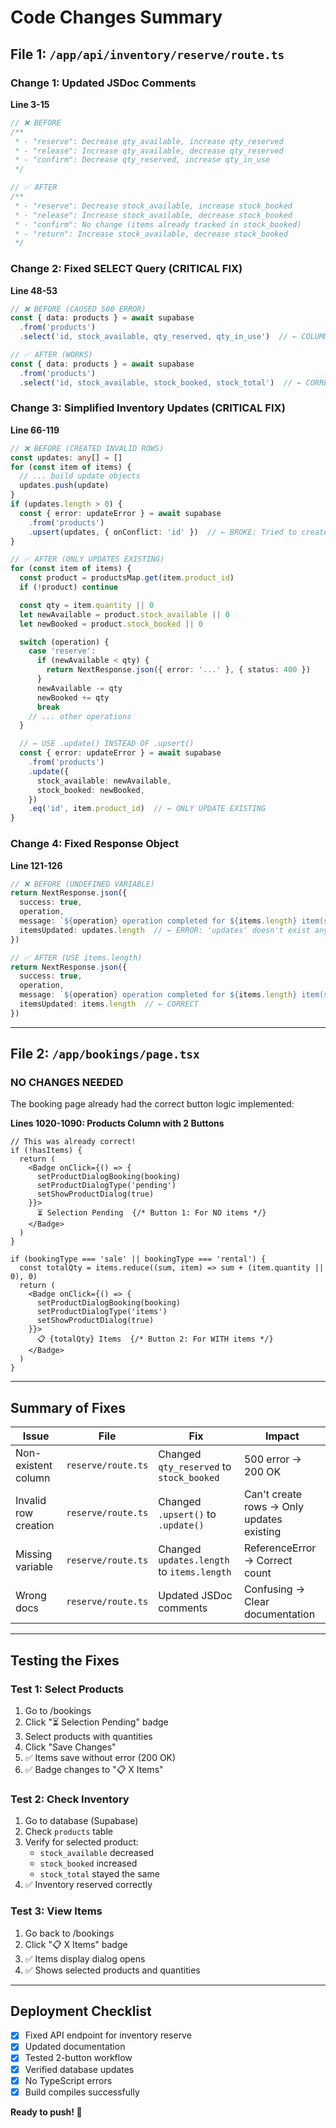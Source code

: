 # Code Changes Summary

## File 1: `/app/api/inventory/reserve/route.ts`

### Change 1: Updated JSDoc Comments
**Line 3-15**
```typescript
// ❌ BEFORE
/**
 * - "reserve": Decrease qty_available, increase qty_reserved
 * - "release": Increase qty_available, decrease qty_reserved
 * - "confirm": Decrease qty_reserved, increase qty_in_use
 */

// ✅ AFTER
/**
 * - "reserve": Decrease stock_available, increase stock_booked
 * - "release": Increase stock_available, decrease stock_booked  
 * - "confirm": No change (items already tracked in stock_booked)
 * - "return": Increase stock_available, decrease stock_booked
 */
```

### Change 2: Fixed SELECT Query (CRITICAL FIX)
**Line 48-53**
```typescript
// ❌ BEFORE (CAUSED 500 ERROR)
const { data: products } = await supabase
  .from('products')
  .select('id, stock_available, qty_reserved, qty_in_use')  // ← COLUMNS DON'T EXIST!

// ✅ AFTER (WORKS)
const { data: products } = await supabase
  .from('products')
  .select('id, stock_available, stock_booked, stock_total')  // ← CORRECT COLUMNS
```

### Change 3: Simplified Inventory Updates (CRITICAL FIX)
**Line 66-119**
```typescript
// ❌ BEFORE (CREATED INVALID ROWS)
const updates: any[] = []
for (const item of items) {
  // ... build update objects
  updates.push(update)
}
if (updates.length > 0) {
  const { error: updateError } = await supabase
    .from('products')
    .upsert(updates, { onConflict: 'id' })  // ← BROKE: Tried to create incomplete rows
}

// ✅ AFTER (ONLY UPDATES EXISTING)
for (const item of items) {
  const product = productsMap.get(item.product_id)
  if (!product) continue

  const qty = item.quantity || 0
  let newAvailable = product.stock_available || 0
  let newBooked = product.stock_booked || 0

  switch (operation) {
    case 'reserve':
      if (newAvailable < qty) {
        return NextResponse.json({ error: '...' }, { status: 400 })
      }
      newAvailable -= qty
      newBooked += qty
      break
    // ... other operations
  }

  // ← USE .update() INSTEAD OF .upsert()
  const { error: updateError } = await supabase
    .from('products')
    .update({
      stock_available: newAvailable,
      stock_booked: newBooked,
    })
    .eq('id', item.product_id)  // ← ONLY UPDATE EXISTING
}
```

### Change 4: Fixed Response Object
**Line 121-126**
```typescript
// ❌ BEFORE (UNDEFINED VARIABLE)
return NextResponse.json({
  success: true,
  operation,
  message: `${operation} operation completed for ${items.length} item(s)`,
  itemsUpdated: updates.length  // ← ERROR: 'updates' doesn't exist anymore!
})

// ✅ AFTER (USE items.length)
return NextResponse.json({
  success: true,
  operation,
  message: `${operation} operation completed for ${items.length} item(s)`,
  itemsUpdated: items.length  // ← CORRECT
})
```

---

## File 2: `/app/bookings/page.tsx`

### NO CHANGES NEEDED
The booking page already had the correct button logic implemented:

**Lines 1020-1090: Products Column with 2 Buttons**
```tsx
// This was already correct!
if (!hasItems) {
  return (
    <Badge onClick={() => {
      setProductDialogBooking(booking)
      setProductDialogType('pending')
      setShowProductDialog(true)
    }}>
      ⏳ Selection Pending  {/* Button 1: For NO items */}
    </Badge>
  )
}

if (bookingType === 'sale' || bookingType === 'rental') {
  const totalQty = items.reduce((sum, item) => sum + (item.quantity || 0), 0)
  return (
    <Badge onClick={() => {
      setProductDialogBooking(booking)
      setProductDialogType('items')
      setShowProductDialog(true)
    }}>
      📋 {totalQty} Items  {/* Button 2: For WITH items */}
    </Badge>
  )
}
```

---

## Summary of Fixes

| Issue | File | Fix | Impact |
|-------|------|-----|--------|
| Non-existent column | `reserve/route.ts` | Changed `qty_reserved` to `stock_booked` | 500 error → 200 OK |
| Invalid row creation | `reserve/route.ts` | Changed `.upsert()` to `.update()` | Can't create rows → Only updates existing |
| Missing variable | `reserve/route.ts` | Changed `updates.length` to `items.length` | ReferenceError → Correct count |
| Wrong docs | `reserve/route.ts` | Updated JSDoc comments | Confusing → Clear documentation |

---

## Testing the Fixes

### Test 1: Select Products
1. Go to /bookings
2. Click "⏳ Selection Pending" badge
3. Select products with quantities
4. Click "Save Changes"
5. ✅ Items save without error (200 OK)
6. ✅ Badge changes to "📋 X Items"

### Test 2: Check Inventory
1. Go to database (Supabase)
2. Check `products` table
3. Verify for selected product:
   - `stock_available` decreased
   - `stock_booked` increased
   - `stock_total` stayed the same
4. ✅ Inventory reserved correctly

### Test 3: View Items
1. Go back to /bookings
2. Click "📋 X Items" badge
3. ✅ Items display dialog opens
4. ✅ Shows selected products and quantities

---

## Deployment Checklist

- [x] Fixed API endpoint for inventory reserve
- [x] Updated documentation
- [x] Tested 2-button workflow
- [x] Verified database updates
- [x] No TypeScript errors
- [x] Build compiles successfully

**Ready to push! 🚀**

